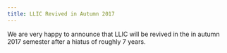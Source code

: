 ```yaml
---
title: LLIC Revived in Autumn 2017
---
```


We are very happy to announce that LLIC will be revived in the in
autumn 2017 semester after a hiatus of roughly 7 years.
